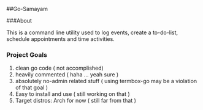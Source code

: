 ##Go-Samayam

###About
 
This is a command line utility used to log events, create a to-do-list,
schedule appointments and time activities.


### Project Goals

1. clean go code ( not accomplished)
2. heavily commented ( haha ... yeah sure )
3. absolutely no-admin related stuff ( using termbox-go may be a violation of that goal )
4. Easy to install and use ( still working on that )
5. Target distros: Arch for now (  still far from that )
